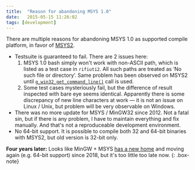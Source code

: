 ```yaml
---
title:  "Reason for abandoning MSYS 1.0"
date:   2015-05-15 11:26:02
tags: [development]
---
```


There are multiple reasons for abandoning MSYS 1.0 as supported compile
platform, in favor of [MSYS2][1].

* Testsuite is guaranteed to fail. There are 2 issues here:
  1. MSYS 1.0 bash simply won't work with non-ASCII path, which
     is listed as a test case in `rifiuti2`. All such paths are treated
     as &lsquo;No such file or directory&rsquo;. Same problem has been
     observed on MSYS2 until [`g_win32_get_command_line()`][2] call is used.
  1. Some test cases mysteriously fail, but the difference of result inspected
     with bare eye seems identical. Apparently there is some discrepancy
     of new line characters at work &mdash; it is not an issue on Linux / Unix,
     but problem will be very observable on Windows.
* There was no more update for MSYS / MinGW32 since 2012. Not a fatal sin,
  but if there is any problem, I have to maintain everything and fix
  manually. And that's not a reproduceable development environment.
* No 64-bit support. It is possible to compile both 32 and 64-bit binaries
  with MSYS2, but old version is 32-bit only.

**Four years later:** Looks like MinGW + MSYS [has a new home][3] and moving
again (e.g. 64-bit support) since 2018, but it's too little too late now.
{: .box-note}

[1]: https://msys2.github.io
[2]: https://developer.gnome.org/glib/stable/glib-Windows-Compatibility-Functions.html#g-win32-get-command-line
[3]: https://osdn.net/projects/mingw/
